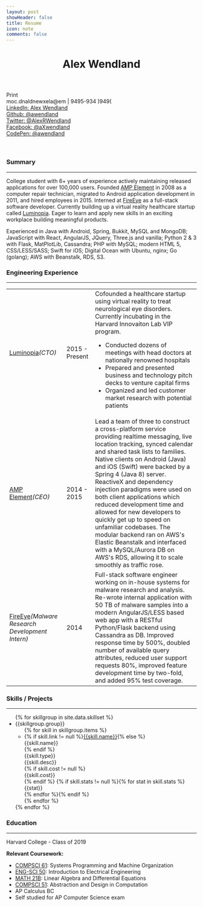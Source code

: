 ```yaml
---
layout: post
showHeader: false
title: Resume
icon: note
comments: false
---
```

<header class="print-header"><h1><span>Alex Wendland</span></h1></header>
<div class="initiate-print-box">
  <a onclick="window.print()" class="button initiate-print">Print</a>
</div>

<div class="print-social-links">
  <span class="obscure">moc.dnaldnewxela@em</span> | <span class="obscure">9495-934 )949(</span></br>
  <a href="http://www.linkedin.com/in/alexrwendland">LinkedIn: Alex Wendland</a></br>
  <a href="https://github.com/awendland/">Github: @awendland</a></br>
  <a href="https://twitter.com/AlexRWendland">Twitter: @AlexRWendland</a></br>
  <a href="https://www.facebook.com/aXwendland">Facebook: @aXwendland</a></br>
  <a href="http://codepen.io/awendland/">CodePen: @awendland</a></br></br></br>
</div>

### Summary
___

College student with 6+ years of experience actively maintaining released applications for over 100,000 users. Founded [AMP Element](http://ampelement.com) in 2008 as a computer repair technician, migrated to Android application development in 2011, and hired employees in 2015. Interned at [FireEye](http://fireeye.com) as a full-stack software developer. Currently building up a virtual reality healthcare startup called [Luminopia](http://luminopia.org). Eager to learn and apply new skills in an exciting workplace building meaningful products.

Experienced in Java with Android, Spring, Bukkit, MySQL and MongoDB; JavaScript with React, AngularJS, JQuery, Three.js and vanilla; Python 2 & 3 with Flask, MatPlotLib, Cassandra; PHP with MySQL; modern HTML 5, CSS/LESS/SASS; Swift for iOS; Digital Ocean with Ubuntu, nginx; Go (golang); AWS with Beanstalk, RDS, S3.

### Engineering Experience
___
<table class="experience-table">
    <tr><td><a href="http://luminopia.org" class="print-link-ib">Luminopia</a><em class="experience--position">(CTO)</em></td><td>2015 - Present</td><td>
    Cofounded a healthcare startup using virtual reality to treat neurological eye disorders. Currently incubating in the Harvard Innovaiton Lab VIP program.
    <ul>
      <li>Conducted dozens of meetings with head doctors at nationally renowned hospitals</li>
      <li>Prepared and presented business and technology pitch decks to venture capital firms</li>
      <li>Organized and led customer market research with potential patients</li>
    </ul>
    </td></tr>
    <tr><td><a href="http://ampelement.com" class="print-link-ib">AMP Element</a><em class="experience--position">(CEO)</em></td><td>2014 - 2015</td><td>Lead a team of three to construct a cross-platform service providing realtime messaging, live location tracking, synced calendar and shared task lists to families. Native clients on Android (Java) and iOS (Swift) were backed by a Spring 4 (Java 8) server. ReactiveX and dependency injection paradigms were used on both client applications which reduced development time and allowed for new developers to quickly get up to speed on unfamiliar codebases. The modular backend ran on AWS's Elastic Beanstalk and interfaced with a MySQL/Aurora DB on AWS's RDS, allowing it to scale smoothly as traffic rose.</td></tr>
    <tr><td><a href="http://fireeye.com" class="print-link-ib after-char-padding-left">FireEye</a><em class="experience--position">(Malware Research Development Intern)</em></td><td>2014</td><td>Full-stack software engineer working on in-house systems for malware research and analysis. Re-wrote internal application with 50 TB of malware samples into a modern AngularJS/LESS based web app with a RESTful Python/Flask backend using Cassandra as DB. Improved response time by 500%, doubled number of available query attributes, reduced user support requests 80%, improved feature development time by two-fold, and added 95% test coverage.</td></tr>
</table>

### Skills / Projects
___

<ul class="skills-list">
{% for skillgroup in site.data.skillset %}
    <li>
        <div class="group-name">{{skillgroup.group}}</div>
        <ul>
        {% for skill in skillgroup.items %}
            <li>
                {% if skill.link != null %}<a class="name" href="{{skill.link}}">{{skill.name}}</a>{% else %}<div class="name">{{skill.name}}</div>{% endif %}
                <div class="type">{{skill.type}}</div>
                <div class="desc">{{skill.desc}}</div>
                {% if skill.cost != null %}<div class="cost" >{{skill.cost}}</div>{% endif %}
                {% if skill.stats != null %}{% for stat in skill.stats %}<div class="stat" >{{stat}}</div>{% endfor %}{% endif %}
            </li>
        {% endfor %}
        </ul>
    </li>
{% endfor %}
</ul>

### Education
___

Harvard College - Class of 2019

**Relevant Coursework:**

  * [COMPSCI 61](http://cs61.seas.harvard.edu/): Systems Programming and Machine Organization
  * [ENG-SCI 50](http://isites.harvard.edu/course/colgsas-4499): Introduction to Electrical Engineering
  * [MATH 21B](http://sites.fas.harvard.edu/~math21b/): Linear Algebra and Differential Equations
  * [COMPSCI 51](http://cs51.io): Abstraction and Design in Computation
  * AP Calculus BC
  * Self studied for AP Computer Science exam
